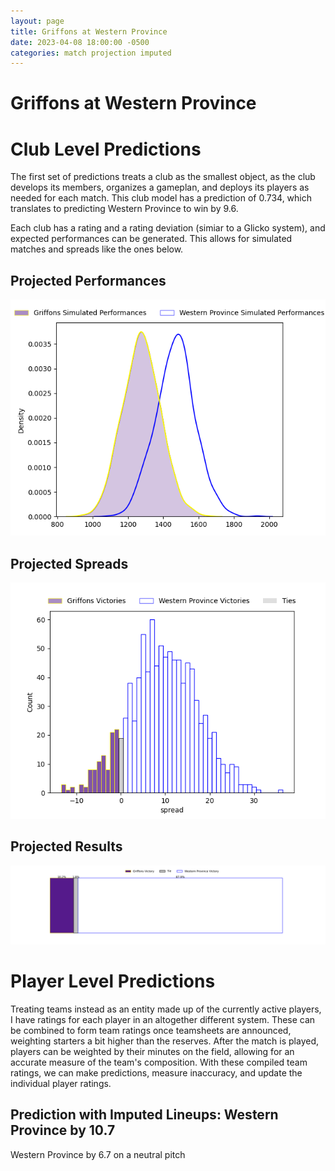 ```yaml
---  
layout: page  
title: Griffons at Western Province  
date: 2023-04-08 18:00:00 -0500  
categories: match projection imputed  
---
```

# Griffons at Western Province

# Club Level Predictions


The first set of predictions treats a club as the smallest object, as the club develops its members, organizes a gameplan, and deploys its players as needed for each match. This club model has a prediction of 0.734, which translates to predicting Western Province to win by 9.6.

Each club has a rating and a rating deviation (simiar to a Glicko system), and expected performances can be generated. This allows for simulated matches and spreads like the ones below.
## Projected Performances


![Projected Performances](plots/performances_2023-04-08-WesternProvince-Griffons.png)
## Projected Spreads


![Projected Spreads](plots/spreads_2023-04-08-WesternProvince-Griffons.png)
## Projected Results


![Projected Results](plots/resultbar_2023-04-08-WesternProvince-Griffons.png)
# Player Level Predictions


Treating teams instead as an entity made up of the currently active players, I have ratings for each player in an altogether different system. These can be combined to form team ratings once teamsheets are announced, weighting starters a bit higher than the reserves. After the match is played, players can be weighted by their minutes on the field, allowing for an accurate measure of the team's composition. With these compiled team ratings, we can make predictions, measure inaccuracy, and update the individual player ratings.
## Prediction with Imputed Lineups: Western Province by 10.7


Western Province by 6.7 on a neutral pitch

